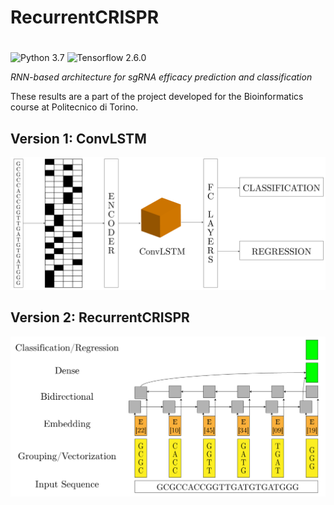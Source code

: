# RecurrentCRISPR
#

![Python 3.7](https://img.shields.io/badge/Python-3.7-blue.svg?&logo=python&style=flat) ![Tensorflow 2.6.0](https://img.shields.io/badge/tensorflow-v2.6.0-yellow)

_RNN-based architecture for sgRNA efficacy prediction and classification_

These results are a part of the project developed for the Bioinformatics course at Politecnico di Torino.

## Version 1: ConvLSTM

![ConvLSTM](https://github.com/nick04official/bioinfo/blob/main/convLSTM.png)

## Version 2: RecurrentCRISPR

![RCRISPR](https://github.com/nick04official/bioinfo/blob/main/rcrispr.png)
